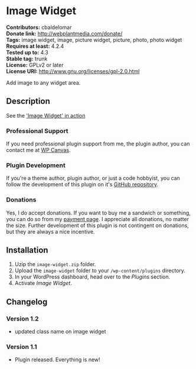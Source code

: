 # Image Widget #

**Contributors:** cbaldelomar  
**Donate link:** http://webplantmedia.com/donate/  
**Tags:** image widget, image, picture widget, picture, photo, photo widget  
**Requires at least:** 4.2.4  
**Tested up to:** 4.3  
**Stable tag:** trunk  
**License:** GPLv2 or later  
**License URI:** http://www.gnu.org/licenses/gpl-2.0.html  

Add image to any widget area.

## Description ##

See the ['Image Widget' in action](http://webplantmedia.com/starter-themes/wordpresscanvas/features/widgets/wordpress-canvas-widgets/)

### Professional Support

If you need professional plugin support from me, the plugin author, you can contact me at [WP Canvas](http://webplantmedia.com/starter-themes/wordpresscanvas/).

### Plugin Development

If you're a theme author, plugin author, or just a code hobbyist, you can follow the development of this plugin on it's [GitHub repository](https://github.com/webplantmedia/image-widget). 

### Donations

Yes, I do accept donations.  If you want to buy me a sandwich or something, you can do so from my [payment page](http://webplantmedia.com/pay-now/).  I appreciate all donations, no matter the size.  Further development of this plugin is not contingent on donations, but they are always a nice incentive.

## Installation ##

1. Uzip the `image-widget.zip` folder.
2. Upload the `image-widget` folder to your `/wp-content/plugins` directory.
3. In your WordPress dashboard, head over to the *Plugins* section.
4. Activate *Image Widget*.

## Changelog ##

### Version 1.2

* updated class name on image widget

### Version 1.1

* Plugin released. Everything is new!
